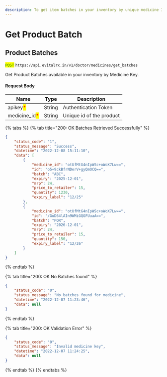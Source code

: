 ```yaml
---
description: To get item batches in your inventory by unique medicine Id.
---
```


# Get Product Batch



## Product Batches

<mark style="color:green;">`POST`</mark> `https://api.evitalrx.in/v1/doctor/medicines/get_batches`

Get Product Batches available in your inventory by Medicine Key.

#### Request Body

| Name                                           | Type   | Description              |
| ---------------------------------------------- | ------ | ------------------------ |
| apikey<mark style="color:red;">\*</mark>       | String | Authentication Token     |
| medicine\_id<mark style="color:red;">\*</mark> | String | Unique id of the product |

{% tabs %}
{% tab title="200: OK Batches Retrieved Successfully" %}
```json
{
    "status_code": "1",
    "status_message": "Success",
    "datetime": "2022-12-08 15:11:10",
    "data": [
        {
            "medicine_id": "otUfMtG4nIpWSc+oWoX7Lw==",
            "id": "o5+9ckBfrNDerV+gyQmOCQ==",
            "batch": "ABC",
            "expiry": "2025-12-01",
            "mrp": 24,
            "price_to_retailer": 15,
            "quantity": 1230,
            "expiry_label": "12/25"
        },
        {
            "medicine_id": "otUfMtG4nIpWSc+oWoX7Lw==",
            "id": "/GuD64lAIn9WMiGQGFUuaA==",
            "batch": "PQR",
            "expiry": "2026-12-01",
            "mrp": 24,
            "price_to_retailer": 15,
            "quantity": 150,
            "expiry_label": "12/26"
        }
    ]
}
```
{% endtab %}

{% tab title="200: OK No Batches found" %}
```json
{
    "status_code": "0",
    "status_message": "No batches found for medicine",
    "datetime": "2022-12-07 11:23:46",
    "data": null
}
```
{% endtab %}

{% tab title="200: OK Validation Error" %}
```json
{
    "status_code": "0",
    "status_message": "Invalid medicine key",
    "datetime": "2022-12-07 11:24:25",
    "data": null
}
```
{% endtab %}
{% endtabs %}
